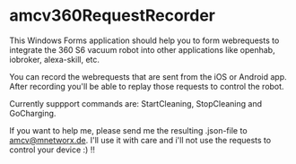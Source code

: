# amcv360RequestRecorder

This Windows Forms application should help you to form webrequests to integrate the 360 S6 vacuum robot into other applications like openhab, iobroker, alexa-skill, etc.

You can record the webrequests that are sent from the iOS or Android app. After recording you'll be able to replay those requests to control the robot.

Currently suppport commands are: StartCleaning, StopCleaning and GoCharging.

If you want to help me, please send me the resulting .json-file to amcv@mnetworx.de. I'll use it with care and i'll not use the requests to control your device :) !!
